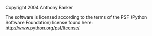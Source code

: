 Copyright 2004 Anthony Barker

The software is licensed according to the terms of the PSF (Python Software Foundation) license found here: http://www.python.org/psf/license/